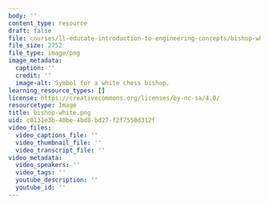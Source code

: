 ```yaml
---
body: ''
content_type: resource
draft: false
file: courses/ll-educate-introduction-to-engineering-concepts/bishop-white.png
file_size: 2752
file_type: image/png
image_metadata:
  caption: ''
  credit: ''
  image-alt: Symbol for a white chess bishop.
learning_resource_types: []
license: https://creativecommons.org/licenses/by-nc-sa/4.0/
resourcetype: Image
title: bishop-white.png
uid: c0131e3b-40be-4bd8-bd27-f2f7550d312f
video_files:
  video_captions_file: ''
  video_thumbnail_file: ''
  video_transcript_file: ''
video_metadata:
  video_speakers: ''
  video_tags: ''
  youtube_description: ''
  youtube_id: ''
---
```

